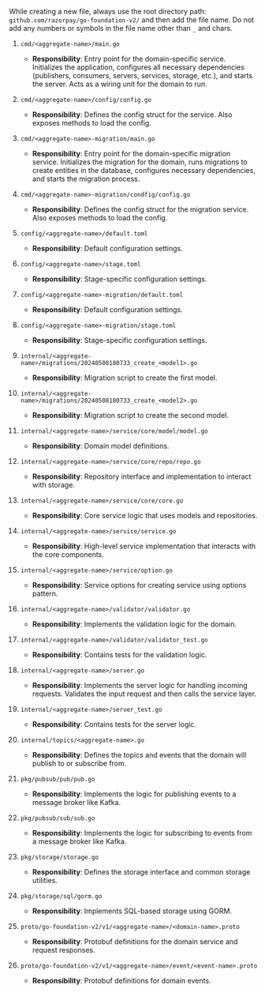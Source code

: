 While creating a new file, always use the root directory path: `github.com/razorpay/go-foundation-v2/` and then add the file name. Do not add any numbers or symbols in the file name other than `_` and chars.

1. `cmd/<aggregate-name>/main.go`

   - **Responsibility**: Entry point for the domain-specific service. Initializes the application, configures all necessary dependencies (publishers, consumers, servers, services, storage, etc.), and starts the server. Acts as a wiring unit for the domain to run.

2. `cmd/<aggregate-name>/config/config.go`

   - **Responsibility**: Defines the config struct for the service. Also exposes methods to load the config.

3. `cmd/<aggregate-name>-migration/main.go`

   - **Responsibility**: Entry point for the domain-specific migration service. Initializes the migration for the domain, runs migrations to create entities in the database, configures necessary dependencies, and starts the migration process.

4. `cmd/<aggregate-name>-migration/condfig/config.go`

   - **Responsibility**: Defines the config struct for the migration service. Also exposes methods to load the config.

5. `config/<aggregate-name>/default.toml`

   - **Responsibility**: Default configuration settings.

6. `config/<aggregate-name>/stage.toml`

   - **Responsibility**: Stage-specific configuration settings.

7. `config/<aggregate-name>-migration/default.toml`

   - **Responsibility**: Default configuration settings.

8. `config/<aggregate-name>-migration/stage.toml`

   - **Responsibility**: Stage-specific configuration settings.

9. `internal/<aggregate-name>/migrations/20240508180733_create_<model1>.go`

   - **Responsibility**: Migration script to create the first model.

10. `internal/<aggregate-name>/migrations/20240508180733_create_<model2>.go`

    - **Responsibility**: Migration script to create the second model.

11. `internal/<aggregate-name>/service/core/model/model.go`

    - **Responsibility**: Domain model definitions.

12. `internal/<aggregate-name>/service/core/repo/repo.go`

    - **Responsibility**: Repository interface and implementation to interact with storage.

13. `internal/<aggregate-name>/service/core/core.go`

    - **Responsibility**: Core service logic that uses models and repositories.

14. `internal/<aggregate-name>/service/service.go`

    - **Responsibility**: High-level service implementation that interacts with the core components.

15. `internal/<aggregate-name>/service/option.go`

    - **Responsibility**: Service options for creating service using options pattern.

16. `internal/<aggregate-name>/validator/validator.go`

    - **Responsibility**: Implements the validation logic for the domain.

17. `internal/<aggregate-name>/validator/validator_test.go`

    - **Responsibility**: Contains tests for the validation logic.

18. `internal/<aggregate-name>/server.go`

    - **Responsibility**: Implements the server logic for handling incoming requests. Validates the input request and then calls the service layer.

19. `internal/<aggregate-name>/server_test.go`

    - **Responsibility**: Contains tests for the server logic.

20. `internal/topics/<aggregate-name>.go`

    - **Responsibility**: Defines the topics and events that the domain will publish to or subscribe from.

21. `pkg/pubsub/pub/pub.go`

    - **Responsibility**: Implements the logic for publishing events to a message broker like Kafka.

22. `pkg/pubsub/sub/sub.go`

    - **Responsibility**: Implements the logic for subscribing to events from a message broker like Kafka.

23. `pkg/storage/storage.go`

    - **Responsibility**: Defines the storage interface and common storage utilities.

24. `pkg/storage/sql/gorm.go`

    - **Responsibility**: Implements SQL-based storage using GORM.

25. `proto/go-foundation-v2/v1/<aggregate-name>/<domain-name>.proto`

    - **Responsibility**: Protobuf definitions for the domain service and request responses.

26. `proto/go-foundation-v2/v1/<aggregate-name>/event/<event-name>.proto`
    - **Responsibility**: Protobuf definitions for domain events.

